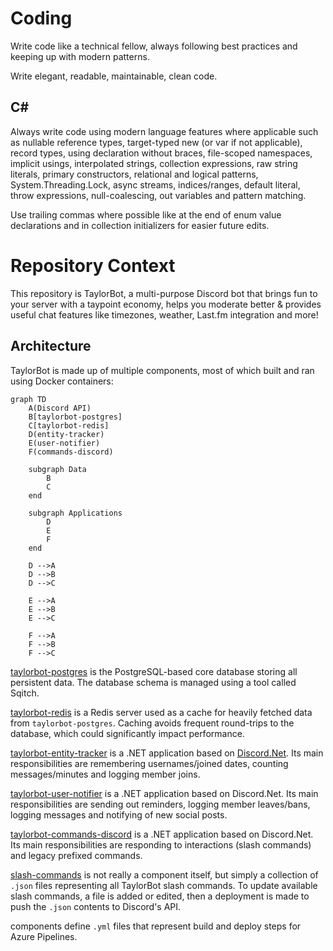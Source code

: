 # Coding
Write code like a technical fellow, always following best practices and keeping up with modern patterns.

Write elegant, readable, maintainable, clean code.

## C#
Always write code using modern language features where applicable such as nullable reference types, target-typed new (or var if not applicable), record types, using declaration without braces, file-scoped namespaces, implicit usings, interpolated strings, collection expressions, raw string literals, primary constructors, relational and logical patterns, System.Threading.Lock, async streams, indices/ranges, default literal, throw expressions, null-coalescing, out variables and pattern matching.

Use trailing commas where possible like at the end of enum value declarations and in collection initializers for easier future edits.

# Repository Context
This repository is TaylorBot, a multi-purpose Discord bot that brings fun to your server with a taypoint economy, helps you moderate better & provides useful chat features like timezones, weather, Last.fm integration and more!

## Architecture
TaylorBot is made up of multiple components, most of which built and ran using Docker containers:

```mermaid
graph TD
    A(Discord API)
    B[taylorbot-postgres]
    C[taylorbot-redis]
    D(entity-tracker)
    E(user-notifier)
    F(commands-discord)

    subgraph Data
        B
        C
    end

    subgraph Applications
        D
        E
        F
    end

    D -->A
    D -->B
    D -->C

    E -->A
    E -->B
    E -->C

    F -->A
    F -->B
    F -->C
```

[taylorbot-postgres](src/taylorbot-postgres) is the PostgreSQL-based core database storing all persistent data. The database schema is managed using a tool called Sqitch.

[taylorbot-redis](src/taylorbot-redis) is a Redis server used as a cache for heavily fetched data from `taylorbot-postgres`. Caching avoids frequent round-trips to the database, which could significantly impact performance.

[taylorbot-entity-tracker](src/TaylorBot.Net) is a .NET application based on [Discord.Net](https://github.com/discord-net/Discord.Net). Its main responsibilities are remembering usernames/joined dates, counting messages/minutes and logging member joins.

[taylorbot-user-notifier](src/TaylorBot.Net) is a .NET application based on Discord.Net. Its main responsibilities are sending out reminders, logging member leaves/bans, logging messages and notifying of new social posts.

[taylorbot-commands-discord](src/TaylorBot.Net) is a .NET application based on Discord.Net. Its main responsibilities are responding to interactions (slash commands) and legacy prefixed commands.

[slash-commands](src/slash-commands) is not really a component itself, but simply a collection of `.json` files representing all TaylorBot slash commands. To update available slash commands, a file is added or edited, then a deployment is made to push the `.json`
contents to Discord's API.

components define `.yml` files that represent build and deploy steps for Azure Pipelines.
